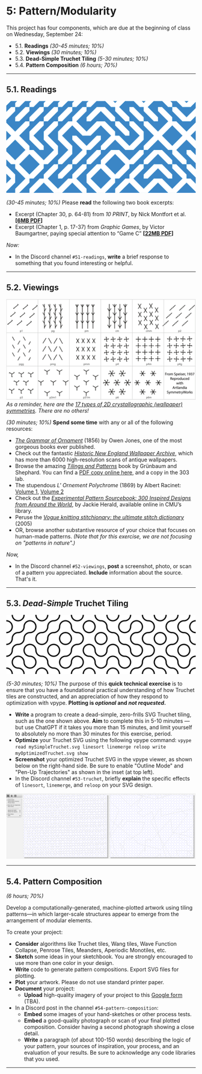 # 5: Pattern/Modularity

This project has four components, which are due at the beginning of class on Wednesday, September 24:

* 5.1. **Readings** *(30-45 minutes; 10%)*
* 5.2. **Viewings** *(30 minutes; 10%)*
* 5.3. **Dead-Simple Truchet Tiling** *(5-30 minutes; 10%)*
* 5.4. **Pattern Composition** *(6 hours; 70%)* 


---

## 5.1. Readings

![10-print.png](img/10-print.png)

*(30-45 minutes; 10%)* Please **read** the following two book excerpts:

* Excerpt (Chapter 30, p. 64-81) from *10 PRINT*, by Nick Montfort et al. **[[6MB PDF](https://github.com/golanlevin/lectures/blob/master/lecture_pattern/img/10_print_excerpt_moln.pdf)]**
* Excerpt (Chapter 1, p. 17-37) from *Graphic Games*, by Victor Baumgartner, paying special attention to “Game C” **[[22MB PDF](https://github.com/golanlevin/lectures/blob/master/lecture_pattern/img/graphic_games_ch1.pdf)]**

*Now:*

* In the Discord channel `#51-readings`, **write** a brief response to something that you found interesting or helpful.

---

## 5.2. Viewings

![17-symmetries.png](img/17-symmetries.png)<br/>*As a reminder, here are the [17 types of 2D crystallographic (wallpaper) symmetries](https://blog.artlandia.com/the-simplest-diagram-of-the-17-symmetry-types-ever/). There are no others!*

*(30 minutes; 10%)* **Spend some time** with any or all of the following resources: 

* [*The Grammar of Ornament*](https://archive.org/details/grammarornament00Jone) (1856) by Owen Jones, one of the most gorgeous books ever published.
* Check out the fantastic [*Historic New England Wallpaper Archive*](https://www.historicnewengland.org/explore/collections-access/wallpaper/), which has more than 6000 high-resolution scans of antique wallpapers.
* Browse the amazing [*Tilings and Patterns*](https://archive.org/details/isbn_0716711931) book by Grünbaum and Shephard. You can find a [PDF copy online here](https://archive.org/details/isbn_0716711931), and a copy in the 303 lab. 
* The stupendous *L' Ornement Polychrome* (1869) by Albert Racinet: [Volume 1](https://archive.org/details/l-ornement-polychrome-cent-planches-en-...-racinet-albert-bpt-6k-1512059w/mode/2up), [Volume 2](https://archive.org/details/l-ornement-polychrome-cent-planches-en-...-racinet-albert-bpt-6k-1512061z/mode/2up)
* Check out the [*Experimental Pattern Sourcebook: 300 Inspired Designs from Around the World*](https://ebookcentral.proquest.com/lib/cm/detail.action?pq-origsite=primo&docID=3399705), by Jackie Herald, available online in CMU’s library.
* Peruse the [*Vogue knitting stitchionary: the ultimate stitch dictionary*](https://archive.org/details/vogueknittingsti0000unse/mode/2up) (2005)
* OR, browse another substantive resource of your choice that focuses on human-made patterns. *(Note that for this exercise, we are not focusing on "patterns in nature".)*

*Now,*

* In the Discord channel `#52-viewings`, **post** a screenshot, photo, or scan of a pattern you appreciated. **Include** information about the source. That's it.  

---

## 5.3. *Dead-Simple* Truchet Tiling

![simple_truchet.png](img/simple_truchet.png)

*(5-30 minutes; 10%)* The purpose of this **quick technical exercise** is to ensure that you have a foundational practical understanding of how Truchet tiles are constructed, and an appreciation of how they respond to optimization with vpype. **Plotting is *optional* and *not requested*.**

* **Write** a program to create a dead-simple, zero-frills SVG Truchet tiling, such as the one shown above. **Aim** to complete this in 5-10 minutes — but use ChatGPT if it takes you more than 15 minutes, and limit yourself to absolutely no more than 30 minutes for this exercise, period. 
* **Optimize** your Truchet SVG using the following vpype command: `vpype read mySimpleTruchet.svg linesort linemerge reloop write myOptimizedTruchet.svg show`
* **Screenshot** your optimized Truchet SVG in the vpype viewer, as shown below on the right-hand side. Be sure to enable "Outline Mode" and "Pen-Up Trajectories" as shown in the inset (at top left). 
* In the Discord channel `#53-truchet`, briefly **explain** the specific effects of `linesort`, `linemerge`, and `reloop` on your SVG design. 

![truchet-vpype-work.png](img/truchet-vpype-work.png)

---

## 5.4. Pattern Composition

*(6 hours; 70%)* 


Develop a computationally-generated, machine-plotted artwork using tiling patterns—in which larger-scale structures appear to emerge from the arrangement of modular elements.

To create your project:

* **Consider** algorithms like Truchet tiles, Wang tiles, Wave Function Collapse, Penrose Tiles, Meanders, Aperiodic Monotiles, etc.
* **Sketch** some ideas in your sketchbook. You are strongly encouraged to use more than one color in your design.
* **Write** code to generate pattern compositions. Export SVG files for plotting.
* **Plot** your artwork. Please do not use standard printer paper.
* **Document** your project: 
	* **Upload** high-quality imagery of your project to this [Google form]() (TBA). 
* In a Discord post in the channel `#54-pattern-composition`:
	* **Embed** some images of your hand-sketches or other process tests.
	* **Embed** a good-quality photograph or scan of your final plotted composition. Consider having a second photograph showing a close detail.
	* **Write** a paragraph (of about 100-150 words) describing the logic of your pattern, your sources of inspiration, your process, and an evaluation of your results. Be sure to acknowledge any code libraries that you used.

---

<!-- 

* https://blog.garritys.org/2012/01/path-tile-games.html
* https://n-e-r-v-o-u-s.com/blog/?p=9333
* https://www.wired.com/2011/09/tsuro-the-game-of-the-path-is-the-game-for-you/
* https://www.johansivertsen.com/post/monotile/
* https://www.google.com/search?q=einstein+truchet+tiles&sca_esv=4c66011f2d283160&udm=2&biw=1392&bih=887&ei=qBeNaNnfEYmr5NoPhKXssAc&ved=0ahUKEwjZ0-6xruqOAxWJFVkFHYQSG3YQ4dUDCBE&uact=5&oq=einstein+truchet+tiles&gs_lp=EgNpbWciFmVpbnN0ZWluIHRydWNoZXQgdGlsZXNIpxRQoQdYnxFwAngAkAEAmAFHoAGOBKoBATi4AQPIAQD4AQGYAgCgAgCYAwCIBgGSBwCgB-gCsgcAuAcAwgcAyAcA&sclient=img#vhid=GK7Or134-DNyyM&vssid=mosaic

-->

<!-- 
PAST VERSIONS: 
https://courses.ideate.cmu.edu/60-428/f2021/index.html%3Fp=1184.html
-->